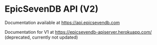# EpicSevenDB API (V2)

Documentation available at  https://api.epicsevendb.com


Documentation for V1 at https://epicsevendb-apiserver.herokuapp.com/ (deprecated, currently not updated)
